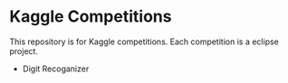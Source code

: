 # Kaggle Competitions
This repository is for Kaggle competitions. Each competition is a eclipse project.
* Digit Recoganizer

